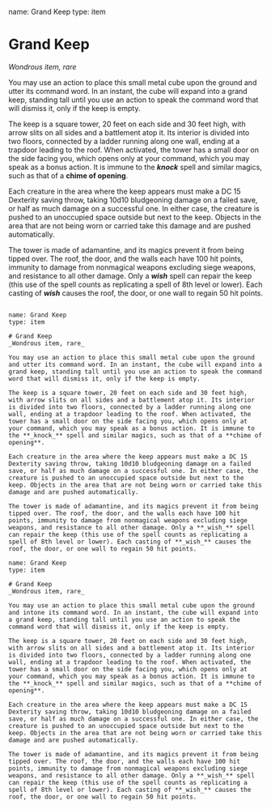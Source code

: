 name: Grand Keep
type: item

# Grand Keep
_Wondrous item, rare_

You may use an action to place this small metal cube upon the ground and utter its command word. In an instant, the cube will expand into a grand keep, standing tall until you use an action to speak the command word that will dismiss it, only if the keep is empty.

The keep is a square tower, 20 feet on each side and 30 feet high, with arrow slits on all sides and a battlement atop it. Its interior is divided into two floors, connected by a ladder running along one wall, ending at a trapdoor leading to the roof. When activated, the tower has a small door on the side facing you, which opens only at your command, which you may speak as a bonus action. It is immune to the **_knock_** spell and similar magics, such as that of a **chime of opening**.

Each creature in the area where the keep appears must make a DC 15 Dexterity saving throw, taking 10d10 bludgeoning damage on a failed save, or half as much damage on a successful one. In either case, the creature is pushed to an unoccupied space outside but next to the keep. Objects in the area that are not being worn or carried take this damage and are pushed automatically.

The tower is made of adamantine, and its magics prevent it from being tipped over. The roof, the door, and the walls each have 100 hit points, immunity to damage from nonmagical weapons excluding siege weapons, and resistance to all other damage. Only a **_wish_** spell can repair the keep (this use of the spell counts as replicating a spell of 8th level or lower). Each casting of **_wish_** causes the roof, the door, or one wall to regain 50 hit points.
```

name: Grand Keep
type: item

# Grand Keep
_Wondrous item, rare_

You may use an action to place this small metal cube upon the ground and utter its command word. In an instant, the cube will expand into a grand keep, standing tall until you use an action to speak the command word that will dismiss it, only if the keep is empty.

The keep is a square tower, 20 feet on each side and 30 feet high, with arrow slits on all sides and a battlement atop it. Its interior is divided into two floors, connected by a ladder running along one wall, ending at a trapdoor leading to the roof. When activated, the tower has a small door on the side facing you, which opens only at your command, which you may speak as a bonus action. It is immune to the **_knock_** spell and similar magics, such as that of a **chime of opening**.

Each creature in the area where the keep appears must make a DC 15 Dexterity saving throw, taking 10d10 bludgeoning damage on a failed save, or half as much damage on a successful one. In either case, the creature is pushed to an unoccupied space outside but next to the keep. Objects in the area that are not being worn or carried take this damage and are pushed automatically.

The tower is made of adamantine, and its magics prevent it from being tipped over. The roof, the door, and the walls each have 100 hit points, immunity to damage from nonmagical weapons excluding siege weapons, and resistance to all other damage. Only a **_wish_** spell can repair the keep (this use of the spell counts as replicating a spell of 8th level or lower). Each casting of **_wish_** causes the roof, the door, or one wall to regain 50 hit points.

name: Grand Keep
type: item

# Grand Keep
_Wondrous item, rare_

You may use an action to place this small metal cube upon the ground and intone its command word. In an instant, the cube will expand into a grand keep, standing tall until you use an action to speak the command word that will dismiss it, only if the keep is empty.

The keep is a square tower, 20 feet on each side and 30 feet high, with arrow slits on all sides and a battlement atop it. Its interior is divided into two floors, connected by a ladder running along one wall, ending at a trapdoor leading to the roof. When activated, the tower has a small door on the side facing you, which opens only at your command, which you may speak as a bonus action. It is immune to the **_knock_** spell and similar magics, such as that of a **chime of opening**.

Each creature in the area where the keep appears must make a DC 15 Dexterity saving throw, taking 10d10 bludgeoning damage on a failed save, or half as much damage on a successful one. In either case, the creature is pushed to an unoccupied space outside but next to the keep. Objects in the area that are not being worn or carried take this damage and are pushed automatically.

The tower is made of adamantine, and its magics prevent it from being tipped over. The roof, the door, and the walls each have 100 hit points, immunity to damage from nonmagical weapons excluding siege weapons, and resistance to all other damage. Only a **_wish_** spell can repair the keep (this use of the spell counts as replicating a spell of 8th level or lower). Each casting of **_wish_** causes the roof, the door, or one wall to regain 50 hit points.